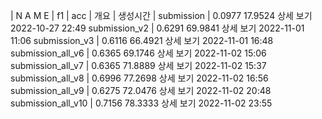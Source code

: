 |   N A M E         |  f1     |   acc  |  개요   |      생성시간     |
submission          | 0.0977	17.9524	상세 보기	2022-10-27 22:49
submission_v2       | 0.6291	69.9841	상세 보기	2022-11-01 11:06
submission_v3       | 0.6116	66.4921	상세 보기	2022-11-01 16:48
submission_all_v6   | 0.6365	69.1746	상세 보기	2022-11-02 15:06	
submission_all_v7   | 0.6365	71.8889	상세 보기	2022-11-02 15:37
submission_all_v8   | 0.6996	77.2698	상세 보기	2022-11-02 16:56
submission_all_v9   | 0.6275	72.0476	상세 보기	2022-11-02 20:48
submission_all_v10   | 0.7156	78.3333	상세 보기	2022-11-02 23:55
